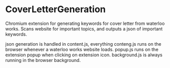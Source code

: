 # CoverLetterGeneration
Chromium extension for generating keywords for cover letter from waterloo works. Scans website for important topics, and outputs a json of important keywords.

json generation is handled in content.js, everything conteng.js runs on the browser whenever a waterloo works website loads. popup.js runs on the extension popup when clicking on extension icon. background.js is always running in the browser background.